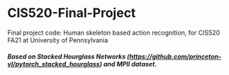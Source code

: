 # CIS520-Final-Project
Final project code: Human skeleton based action recognition, for CIS520 FA21 at University of Pennsylvania

##### Based on Stacked Hourglass Networks (https://github.com/princeton-vl/pytorch_stacked_hourglass) and MPII dataset.
